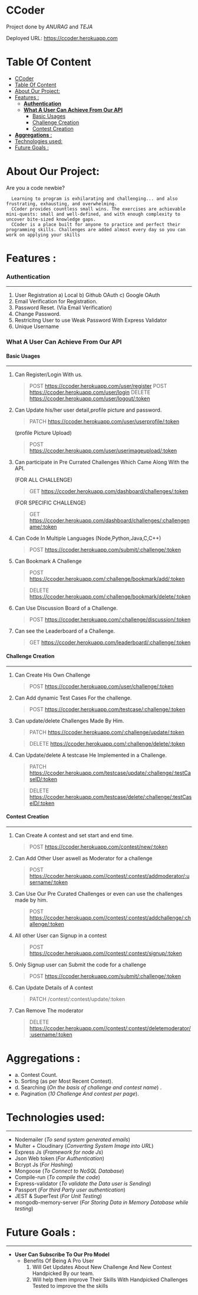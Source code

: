 # CCoder

Project done by _ANURAG_ and _TEJA_

Deployed URL: https://ccoder.herokuapp.com

# Table Of Content
- [CCoder](#ccoder)
- [Table Of Content](#table-of-content)
- [About Our Project:](#about-our-project)
- [Features :](#features)
    - [**Authentication**](#authentication)
    - [**What A User Can Achieve From Our API**](#what-a-user-can-achieve-from-our-api)
      - [Basic Usages](#basic-usages)
      - [Challenge Creation](#challenge-creation)
      - [Contest Creation](#contest-creation)
- [**Aggregations** :](#aggregations)
- [Technologies used:](#technologies-used)
- [Future Goals :](#future-goals)

# About Our Project:

Are you a code newbie?

      Learning to program is exhilarating and challenging... and also frustrating, exhausting, and overwhelming.
      CCoder provides countless small wins. The exercises are achievable mini-quests: small and well-defined, and with enough complexity to uncover bite-sized knowledge gaps.
      CCoder is a place built for anyone to practice and perfect their programming skills. Challenges are added almost every day so you can work on applying your skills
    
# Features :

### **Authentication**

---
1.  User Registration
    a)  Local
    b)  Github OAuth
    c)  Google OAuth
2.  Email Verification for Registration.
3.  Password Reset. (Via Email Verification)
4.  Change Password.
5.  Restricitng User to use Weak Password With Express Validator
6.  Unique Username

### **What A User Can Achieve From Our API**

####  Basic Usages

---
1.  Can Register/Login With us.
      > POST https://ccoder.herokuapp.com/user/register
      > POST https://ccoder.herokuapp.com/user/login
      > DELETE https://ccoder.herokuapp.com/user/logout/:token

2.  Can Update his/her user detail,profile picture and password.
      > PATCH https://ccoder.herokuapp.com/user/userprofile/:token

      (profile Picture Upload)
      >POST https://ccoder.herokuapp.com/user/userimageupload/:token
          
3.  Can participate in Pre Currated Challenges Which Came Along With the API.
   
      (FOR ALL CHALLENGE)
      > GET https://ccoder.herokuapp.com/dashboard/challenges/:token
      
      (FOR SPECIFIC CHALLENGE)
      > GET https://ccoder.herokuapp.com/dashboard/challenges/:challengename/:token
      

4.  Can Code In Multiple Languages (Node,Python,Java,C,C++)
      > POST https://ccoder.herokuapp.com/submit/:challenge/:token
      
5.  Can Bookmark A Challenge

     > POST https://ccoder.herokuapp.com/:challenge/bookmark/add/:token
     
     > DELETE https://ccoder.herokuapp.com/:challenge/bookmark/delete/:token
      
6.  Can Use Discussion Board of a Challenge.
     > POST https://ccoder.herokuapp.com/:challenge/discussion/:token

7.  Can see the Leaderboard of a Challenge.
     > GET https://ccoder.herokuapp.com/leaderboard/:challenge/:token

     
####  Challenge Creation

---
1.  Can Create His Own Challenge
     > POST https://ccoder.herokuapp.com/user/challenge/:token

2.  Can Add dynamic Test Cases For the challenge.
      > POST https://ccoder.herokuapp.com/testcase/:challenge/:token

3.  Can update/delete Challenges Made By Him.
     > PATCH https://ccoder.herokuapp.com/:challenge/update/:token

     > DELETE https://ccoder.herokuapp.com/:challenge/delete/:token

5.  Can Update/delete A testcase He Implemented in a Challenge.
     > PATCH https://ccoder.herokuapp.com/testcase/update/:challenge/:testCaseID/:token

     > DELETE https://ccoder.herokuapp.com/testcase/delete/:challenge/:testCaseID/:token 

####  Contest Creation

---
1.  Can Create A contest and set start and end time.
      > POST https://ccoder.herokuapp.com/contest/new/:token

2.  Can Add Other User aswell as Moderator for a challenge
      > POST https://ccoder.herokuapp.com//contest/:contest/addmoderator/:username/:token

3.  Can Use Our Pre Curated Challenges or even can use the challenges made by him.
      > POST https://ccoder.herokuapp.com//contest/:contest/addchallenge/:challenge/:token

4.  All other User can Signup in a contest
      > POST https://ccoder.herokuapp.com//contest/:contest/signup/:token

5.  Only Signup user can Submit the code for a challenge
      > POST https://ccoder.herokuapp.com/submit/:challenge/:token

6.  Can Update Details of A contest
      > PATCH /contest/:contest/update/:token

7.  Can Remove The moderator
      > DELETE https://ccoder.herokuapp.com//contest/:contest/deletemoderator/:username/:token


# **Aggregations** :
   - a. Contest Count.
   - b. Sorting (as per Most Recent Contest).
   - d. Searching (_On the basis of challenge and contest name_) .
   - e. Pagination (_10 Challenge And contest per page_).

# Technologies used:

---

- Nodemailer (_To send system generated emails_)
- Multer + Cloudinary (_Converting System Image into URL_)
- Express Js (_Framework for node Js_)
- Json Web token (_For Authentication_)
- Bcrypt Js (_For Hashing_)
- Mongoose (_To Connect to NoSQL Database_)
- Compile-run (_To compile the code_)
- Express-validator (_To validate the Data user is Sending_)
- Passport (_For third Party user authentication_)
- JEST & SuperTest (_For Unit Testing_)
- mongodb-memory-server (_For Storing Data in Memory Database while testing_)

# Future Goals :

---

- **User Can Subscribe To Our Pro Model**
  - Benefits Of Being A Pro User
      1. Will Get Updates About New Challenge And New Contest Handpicked By our team.
      2. Will help them improve Their Skills With Handpicked Challenges Tested to improve the the skills

